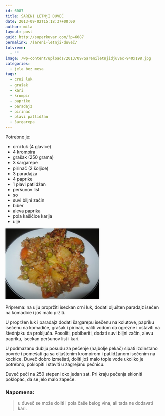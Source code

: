```yaml
---
id: 6087
title: ŠARENI LETNjI ĐUVEČ
date: 2013-09-02T15:18:37+00:00
author: mila
layout: post
guid: http://superkuvar.com/?p=6087
permalink: /šareni-letnji-đuveč/
totvreme:
  - ""
image: /wp-content/uploads/2013/09/Sareniletnjidjuvec-940x198.jpg
categories:
  - jela bez mesa
tags:
  - crni luk
  - grašak
  - kari
  - krompir
  - paprike
  - paradajz
  - pirinač
  - plavi patlidžan
  - šargarepa
---
```

Potrebno je:

  * crni luk (4 glavice)
  * 4 krompira
  * grašak (250 grama)
  * 3 šargarepe
  * pirinač (2 šoljice)
  * 3 paradajza
  * 4 paprike
  * 1 plavi patlidžan
  * peršunov list
  * so
  * suvi biljni začin
  * biber
  * aleva paprika
  * pola kašičice karija
  * ulje

[<img class="alignnone size-medium wp-image-6088" src="/wp-content/uploads/2013/09/Sareniletnjidjuvec-300x225.jpg" alt="Sareniletnjidjuvec" width="300" height="225" />](/wp-content/uploads/2013/09/Sareniletnjidjuvec.jpg)

Priprema: na ulju propržiti iseckan crni luk, dodati oljušten paradajz isečen na komadiće i još malo pržiti.

U propržen luk i paradajz dodati šargarepu isečenu na kolutove, papriku isečenu na komadiće, grašak i pirinač, naliti vodom da ogrezne i ostaviti na štednjaku da proključa. Posoliti, pobiberiti, dodati suvi biljni začin, alevu papriku, iseckan peršunov list i kari.

U podmazanu dublju posudu za pečenje (najbolje pekač) sipati izdinstano povrće i pomešati ga sa oljuštenim krompirom i patlidžanom isečenim na kockice. Đuveč dobro izmešati, doliti još malo tople vode ukoliko je potrebno, poklopiti i staviti u zagrejanu pećnicu.

Đuveč peći na 250 stepeni oko jedan sat. Pri kraju pečenja skloniti poklopac, da se jelo malo zapeče.

### Napomena:
> u đuveč se može doliti i pola čaše belog vina, ali tada ne dodavati kari.